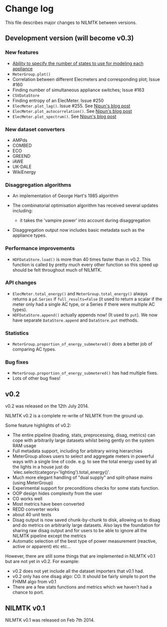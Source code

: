 # Change log

This file describes major changes to NILMTK between versions.


## Development version (will become v0.3)

### New features

* [Ability to specify the number of states to use for modeling each appliance](http://nipunbatra.github.io/2015/07/nilmtk-states/)
* `MeterGroup.plot()`
* Correlation between different Elecmeters and corresponding plot; Issue #160
* Finding number of simultaneous appliance switches; Issue #163
* `CSVDataStore`
* Finding entropy of an ElecMeter. Issue #250
* `ElecMeter.plot_lag()`.  Issue #255.  See [Nipun's blog post](http://nipunbatra.github.io/2014/12/nilmtk-new-plots)
* `ElecMeter.plot_autocorrelation()`.  See [Nipun's blog post](http://nipunbatra.github.io/2014/12/nilmtk-new-plots)
* `ElecMeter.plot_spectrum()`.  See [Nipun's blog post](http://nipunbatra.github.io/2014/12/nilmtk-new-plots)


### New dataset converters

* AMPds
* COMBED
* ECO
* GREEND
* iAWE
* UK-DALE
* WikiEnergy


### Disaggregation algorithms

* An implementation of George Hart's 1985 algorithm
* The combinatorial optimisation algorithm has received several
  updates including:
    * it takes the 'vampire power' into account during disaggregation

* Disaggregation output now includes basic metadata such as the
  appliance types.


### Performance improvements

* `HDFDataStore.load()` is more than 40 times faster than in v0.2.
  This function is called by pretty much every other function so this
  speed up should be felt throughout much of NILMTK.


### API changes

* `ElecMeter.total_energy()` and `MeterGroup.total_energy()` always
  returns a `pd.Series` if `full_results=False` (it used to return a
  scalar if the meter only had a single AC type, or a Series if there
  were multiple AC types).
* `HDFDataStore.append()` actually appends now!  (It used to
  `put`).  We now have separate `DataStore.append` and
  `DataStore.put` methods.


### Statistics

* `MeterGroup.proportion_of_energy_submetered()` does a better job
  of comparing AC types.


### Bug fixes

* `MeterGroup.proportion_of_energy_submetered()` has had multiple
  fixes.
* Lots of other bug fixes!


## v0.2


v0.2 was released on the 12th July 2014.

NILMTK v0.2 is a complete re-write of NILMTK from the ground up.

Some feature highlights of v0.2:

* The entire pipeline (loading, stats, preprocessing, disag, metrics)
  can cope with arbitrarily large datasets whilst being gently on the
  system RAM usage
* Full metadata support, including for arbitrary wiring hierarchies
* MeterGroup allows users to select and aggregate meters in powerful
  ways with a single line of code.  e.g. to see the total energy used
  by all the lights in a house just do
  'elec.select(category='lighting').total_energy()'.
* Much more elegant handling of "dual supply" and split-phase mains
  (using MeterGroup)
* Experimental support for preconditions checks for some stats
  function.
* OOP design hides complexity from the user
* CO works well
* Most metrics have been converted
* REDD converter works
* about 40 unit tests
* Disag output is now saved chunk-by-chunk to disk, allowing us to
  disag and do metrics on arbitrarily large datasets.  Also lays the
  foundation for sharing raw disag output and for users to be able to
  ignore all the NILMTK pipeline except the metrics
* Automatic selection of the best type of power measurement (reactive,
  active or apparent) etc etc...

However, there are still some things that are implemented in NILMTK
v0.1 but are not yet in v0.2.  For example:

* v0.2 does not yet include all the dataset importers that v0.1 had.
* v0.2 only has one disag algo: CO.  It should be fairly simple to
  port the FHMM algo from v0.1
* There are a few stats functions and metrics which we haven't had a
  chance to port.


## NILMTK v0.1

NILMTK v0.1 was released on Feb 7th 2014.
